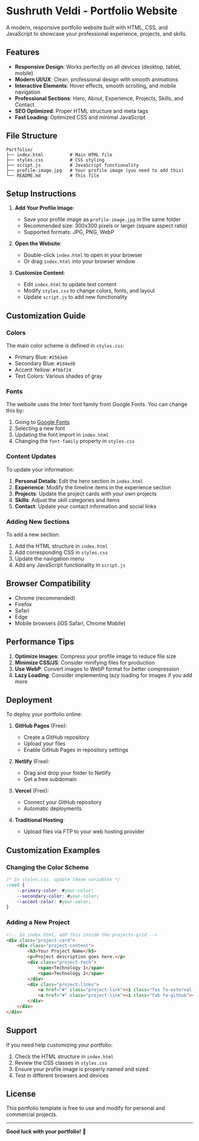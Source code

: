 # Sushruth Veldi - Portfolio Website

A modern, responsive portfolio website built with HTML, CSS, and JavaScript to showcase your professional experience, projects, and skills.

## Features

- **Responsive Design**: Works perfectly on all devices (desktop, tablet, mobile)
- **Modern UI/UX**: Clean, professional design with smooth animations
- **Interactive Elements**: Hover effects, smooth scrolling, and mobile navigation
- **Professional Sections**: Hero, About, Experience, Projects, Skills, and Contact
- **SEO Optimized**: Proper HTML structure and meta tags
- **Fast Loading**: Optimized CSS and minimal JavaScript

## File Structure

```
Portfolio/
├── index.html          # Main HTML file
├── styles.css          # CSS styling
├── script.js           # JavaScript functionality
├── profile-image.jpg   # Your profile image (you need to add this)
└── README.md           # This file
```

## Setup Instructions

1. **Add Your Profile Image**:
   - Save your profile image as `profile-image.jpg` in the same folder
   - Recommended size: 300x300 pixels or larger (square aspect ratio)
   - Supported formats: JPG, PNG, WebP

2. **Open the Website**:
   - Double-click `index.html` to open in your browser
   - Or drag `index.html` into your browser window

3. **Customize Content**:
   - Edit `index.html` to update text content
   - Modify `styles.css` to change colors, fonts, and layout
   - Update `script.js` to add new functionality

## Customization Guide

### Colors
The main color scheme is defined in `styles.css`:
- Primary Blue: `#2563eb`
- Secondary Blue: `#1d4ed8`
- Accent Yellow: `#fbbf24`
- Text Colors: Various shades of gray

### Fonts
The website uses the Inter font family from Google Fonts. You can change this by:
1. Going to [Google Fonts](https://fonts.google.com/)
2. Selecting a new font
3. Updating the font import in `index.html`
4. Changing the `font-family` property in `styles.css`

### Content Updates
To update your information:

1. **Personal Details**: Edit the hero section in `index.html`
2. **Experience**: Modify the timeline items in the experience section
3. **Projects**: Update the project cards with your own projects
4. **Skills**: Adjust the skill categories and items
5. **Contact**: Update your contact information and social links

### Adding New Sections
To add a new section:

1. Add the HTML structure in `index.html`
2. Add corresponding CSS in `styles.css`
3. Update the navigation menu
4. Add any JavaScript functionality in `script.js`

## Browser Compatibility

- Chrome (recommended)
- Firefox
- Safari
- Edge
- Mobile browsers (iOS Safari, Chrome Mobile)

## Performance Tips

1. **Optimize Images**: Compress your profile image to reduce file size
2. **Minimize CSS/JS**: Consider minifying files for production
3. **Use WebP**: Convert images to WebP format for better compression
4. **Lazy Loading**: Consider implementing lazy loading for images if you add more

## Deployment

To deploy your portfolio online:

1. **GitHub Pages** (Free):
   - Create a GitHub repository
   - Upload your files
   - Enable GitHub Pages in repository settings

2. **Netlify** (Free):
   - Drag and drop your folder to Netlify
   - Get a free subdomain

3. **Vercel** (Free):
   - Connect your GitHub repository
   - Automatic deployments

4. **Traditional Hosting**:
   - Upload files via FTP to your web hosting provider

## Customization Examples

### Changing the Color Scheme
```css
/* In styles.css, update these variables */
:root {
    --primary-color: #your-color;
    --secondary-color: #your-color;
    --accent-color: #your-color;
}
```

### Adding a New Project
```html
<!-- In index.html, add this inside the projects-grid -->
<div class="project-card">
    <div class="project-content">
        <h3>Your Project Name</h3>
        <p>Project description goes here.</p>
        <div class="project-tech">
            <span>Technology 1</span>
            <span>Technology 2</span>
        </div>
        <div class="project-links">
            <a href="#" class="project-link"><i class="fas fa-external-link-alt"></i> Live Demo</a>
            <a href="#" class="project-link"><i class="fab fa-github"></i> Code</a>
        </div>
    </div>
</div>
```

## Support

If you need help customizing your portfolio:

1. Check the HTML structure in `index.html`
2. Review the CSS classes in `styles.css`
3. Ensure your profile image is properly named and sized
4. Test in different browsers and devices

## License

This portfolio template is free to use and modify for personal and commercial projects.

---

**Good luck with your portfolio!** 🚀
